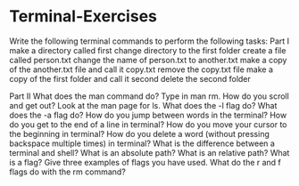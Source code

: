 # Terminal-Exercises
Write the following terminal commands to perform the following tasks:
Part I
make a directory called first
change directory to the first folder
create a file called person.txt
change the name of person.txt to another.txt
make a copy of the another.txt file and call it copy.txt
remove the copy.txt file
make a copy of the first folder and call it second
delete the second folder

Part II
What does the man command do? Type in man rm. How do you scroll and get out?
Look at the man page for ls. What does the -l flag do? What does the -a flag do?
How do you jump between words in the terminal?
How do you get to the end of a line in terminal?
How do you move your cursor to the beginning in terminal?
How do you delete a word (without pressing backspace multiple times) in terminal?
What is the difference between a terminal and shell?
What is an absolute path?
What is an relative path?
What is a flag? Give three examples of flags you have used.
What do the r and f flags do with the rm command?
